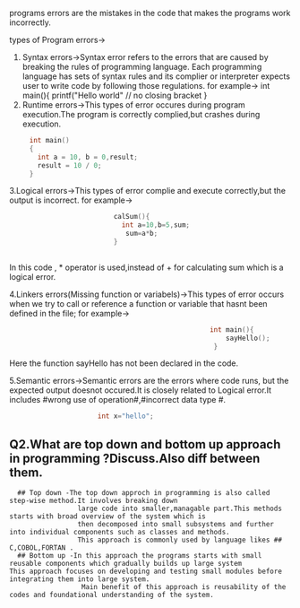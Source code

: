 programs errors are the mistakes in the code that makes the programs work incorrectly.

types of Program errors->
1. Syntax errors->Syntax error refers to the errors that are caused by breaking the rules of programming language.
  Each programming language has sets of syntax rules and its complier or interpreter expects user to write code by following those  regulations. 
  for example-> 
    int main(){
          printf("Hello world" // no closing bracket
    }
2. Runtime errors->This types of error occures during program execution.The program is correctly complied,but crashes during 
                  execution.
 ```c 
      int main()
      {
        int a = 10, b = 0,result; 
        result = 10 / 0; 
      } 
  ``` 
3.Logical errors->This types of error complie and execute correctly,but the output is incorrect.
                    for example->
```c
                          calSum(){
                            int a=10,b=5,sum;
                             sum=a*b;
                          }
        
```
In this code , * operator is  used,instead of + for calculating sum which is a logical error.

4.Linkers errors(Missing function or variabels)->This types of error occurs when we try to call or reference a function or 
                                                  variable that hasnt been defined in the file;
                                                  for example->
```c
                                                  int main(){
                                                      sayHello();
                                                   }

```
Here the function sayHello has not been declared in the code.

5.Semantic errors->Semantic errors are the errors where code runs, but the expected output doesnot occured.It is closely 
                    related to Logical error.It includes #wrong use of operation#,#incorrect data type #.
```c
                      int x="hello";
```
                      
## Q2.What are top down and bottom up approach in programming ?Discuss.Also diff between them.
      ## Top down -The top down approch in programming is also called step-wise method.It involves breaking down 
                     large code into smaller,managable part.This methods starts with broad overview of the system which is 
                     then decomposed into small subsystems and further into individual components such as classes and methods.
                     This approach is commonly used by language likes ## C,COBOL,FORTAN . 
      ## Bottom up -In this approach the programs starts with small reusable components which gradually builds up large system                        This approach focuses on developing and testing small modules before integrating them into large system.
                      Main benefit of this approach is reusability of the codes and foundational understanding of the system.



